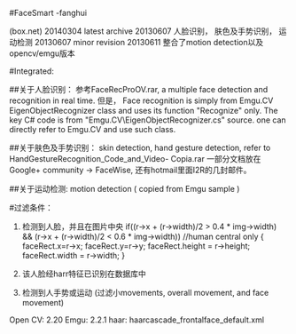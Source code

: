 #FaceSmart
-fanghui

(box.net)
20140304   latest archive
20130607   人脸识别， 肤色及手势识别， 运动检测
20130607   minor revision
20130611   整合了motion detection以及opencv/emgu版本


#Integrated:

##关于人脸识别：
参考FaceRecProOV.rar, a multiple face detection and recognition in real time.
但是， Face recognition is simply from Emgu.CV EigenObjectRecognizer class and uses 
its function "Recognize" only. The key C# code is from "Emgu.CV\EigenObjectRecognizer.cs" source.
one can directly refer to Emgu.CV and use such class.


##关于肤色及手势识别：
skin detection, hand gesture detection, refer to HandGestureRecognition_Code_and_Video- Copia.rar
一部分文档放在 Google+ community -> FaceWise, 还有hotmail里面I2R的几封邮件。


##关于运动检测:
motion detection ( copied from Emgu sample )



#过滤条件：
1. 检测到人脸，并且在图片中央
if((r->x + (r->width)/2 > 0.4 * img->width) && (r->x + (r->width)/2 < 0.6 * img->width))  //human central only
		{
			faceRect.x=r->x;
			faceRect.y=r->y;
			faceRect.height = r->height;
			faceRect.width = r->width;
		}

2. 该人脸经harr特征已识别在数据库中

3. 检测到人手势或运动 (过滤小movements, overall movement, and face movement)


Open CV: 2.20
Emgu: 2.2.1
haar: haarcascade_frontalface_default.xml